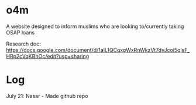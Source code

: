 # o4m
A website designed to inform muslims who are looking to/currently taking OSAP loans

Research doc: https://docs.google.com/document/d/1alL1QCqxgWxRnWkzVt7dvJcoi5qlsF_HRp2cVqKBhOc/edit?usp=sharing

# Log

July 21: Nasar - Made github repo
